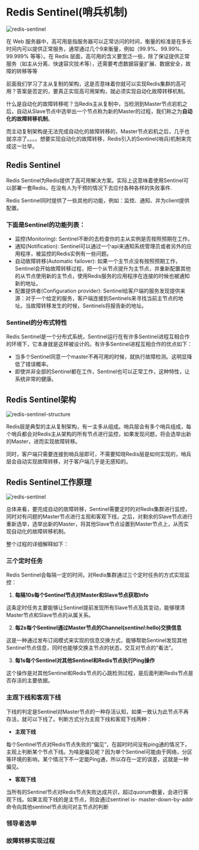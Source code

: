 # Redis Sentinel(哨兵机制)

![redis-sentinel](https://tva1.sinaimg.cn/large/008i3skNly1gxxdpd96djj30sg0evgmj.jpg)

在 Web 服务器中，高可用是指服务器可以正常访问的时间，衡量的标准是在多长时间内可以提供正常服务，通常通过几个9来衡量，例如（99.9%、99.99%、99.999% 等等）。在 Redis 层面，高可用的含义要宽泛一些，除了保证提供正常服务（如主从分离、快速容灾技术等），还需要考虑数据容量扩展、数据安全，故障的转移等等

前面我们学习了主从复制的架构，这是否意味着你就可以实现Redis集群的高可用？答案是否定的，要真正实现高可用架构，就必须实现自动化故障转移机制。

什么是自动化的故障转移呢？当Redis主从复制中，当检测到Master节点宕机之后，自动从Slave节点中选举出一个节点称为新的Master的过程，我们称之为**自动化的故障转移机制**。

而主动复制架构是无法完成自动化的故障转移的，Master节点宕机之后，几乎也就凉凉了。。。。想要实现自动化的故障转移，Redis引入的Sentinel(哨兵)机制来完成这一壮举。

## Redis Sentinel

Redis Sentinel为Redis提供了高可用解决方案。实际上这意味着使用Sentinel可以部署一套Redis，在没有人为干预的情况下去应付各种各样的失败事件.

Redis Sentinel同时提供了一些其他的功能，例如：监控、通知、并为client提供配置。

### 下面是Sentinel的功能列表：

* 监控(Monitoring): Sentinel不断的去检查你的主从实例是否按照预期在工作。
* 通知(Notification): Sentinel可以通过一个api来通知系统管理员或者另外的应用程序，被监控的Redis实例有一些问题。
* 自动故障转移(Automatic failover): 如果一个主节点没有按照预期工作，Sentinel会开始故障转移过程，把一个从节点提升为主节点，并重新配置其他的从节点使用新的主节点，使用Redis服务的应用程序在连接的时候也被通知新的地址。
* 配置提供者(Configuration provider): Sentinel给客户端的服务发现提供来源：对于一个给定的服务，客户端连接到Sentinels来寻找当前主节点的地址。当故障转移发生的时候，Sentinels将报告新的地址。

### Sentinel的分布式特性
Redis Sentinel是一个分布式系统，Sentinel运行在有许多Sentinel进程互相合作的环境下，它本身就是这样被设计的。有许多Sentinel进程互相合作的优点如下：

* 当多个Sentinel同意一个master不再可用的时候，就执行故障检测。这明显降低了错误概率。
* 即使并非全部的Sentinel都在工作，Sentinel也可以正常工作，这种特性，让系统非常的健康。

## Redis Sentinel架构

![redis-sentinel-structure](https://tva1.sinaimg.cn/large/008i3skNly1gxxem2uproj30tx0mbacs.jpg)

Redis层是典型的主从复制架构，有一主多从组成。哨兵层会有多个哨兵组成，每个哨兵都会对Redis主从架构的所有节点进行监控，如果发现问题，将会选举出新的Master，进而实现故障转移。

同时，客户端只需要连接到哨兵层即可，不需要知晓Redis层是如何实现的，哨兵层会自动实现故障转移，对于客户端几乎是无感知的。

## Redis Sentinel工作原理

![redis-sentinel](https://tva1.sinaimg.cn/large/008i3skNgy1gya56bfzstj30lq01qmxa.jpg)

总体来看，要完成自动的故障转移，Sentinel需要定时的对Redis集群进行监控，同时对有问题的Master节点进行主观和客观下线，之后，对剩余的Slave节点进行重新选举，选举出新的Master，将其他Slave节点设置到Master节点上，从而实现自动化的故障转移机制。

整个过程的详细解释如下：

### 三个定时任务

Redis Sentinel会每隔一定的时间，对Redis集群通过三个定时任务的方式实现监控：

1. **每隔10s每个Sentinel节点对Master和Slave节点获取Info**

这条定时任务主要能够让Sentinel提前发现所有Slave节点及其变动，能够理清Master节点和Slave节点的从属关系。

2. **每2s每个Sentinel通过Master节点的Channel(_sentinel_:hello)交换信息**

这是一种通过发布订阅模式来实现的信息交换方式，能够帮助Sentinel发现其他Sentinel节点信息，同时也能够交换主节点的状态，交互对节点的“看法”。

3. **每1s每个Sentinel对其他Sentinel和Redis节点执行Ping操作**

这个操作是对其他Sentinel和Redis节点的心跳检测过程，是后面判断Redis节点是否存活的主要依据。

### 主观下线和客观下线

下线的判定是Sentinel对Master节点的一种存活认知，如果一致认为此节点不再存活，就可以下线了。判断方式分为主观下线和客观下线两种：

* **主观下线**

每个Sentinel节点对Redis节点失败的“偏见”，在超时时间没有ping通的情况下，主观上判断某个节点下线。为啥是偏见呢？因为单个Sentinel可能由于网络，分区等环境的影响，某个情况下不一定能Ping通，所以存在一定的误差，这就是一种偏见。

* **客观下线**

当所有的Sentinel节点对Redis节点失败达成共识，超过quorum数量，会进行客观下线。如果主观下线的是主节点，则会通过sentinel is- master-down-by-addr命令向其他sentinel节点询问对主节点的判断

### 领导者选举

### 故障转移实现过程


